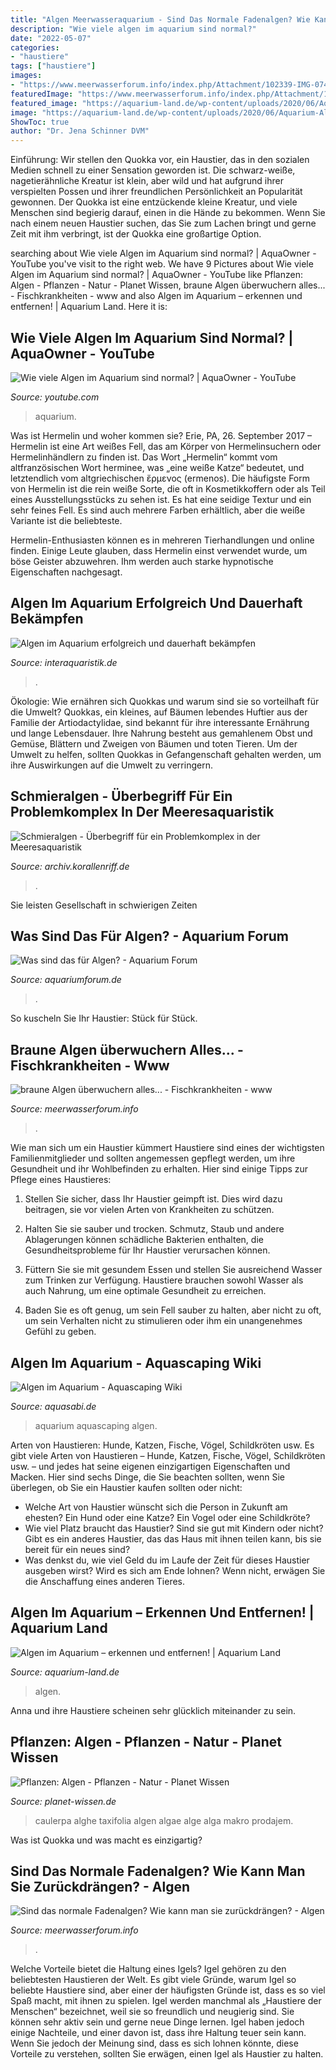 ```yaml
---
title: "Algen Meerwasseraquarium - Sind Das Normale Fadenalgen? Wie Kann Man Sie Zurückdrängen?"
description: "Wie viele algen im aquarium sind normal?"
date: "2022-05-07"
categories:
- "haustiere"
tags: ["haustiere"]
images:
- "https://www.meerwasserforum.info/index.php/Attachment/102339-IMG-0744-jpg/"
featuredImage: "https://www.meerwasserforum.info/index.php/Attachment/12936-158-5892-neu-jpg/"
featured_image: "https://aquarium-land.de/wp-content/uploads/2020/06/Aquarium-Algen.jpg"
image: "https://aquarium-land.de/wp-content/uploads/2020/06/Aquarium-Algen.jpg"
ShowToc: true
author: "Dr. Jena Schinner DVM"
---
```



Einführung:
Wir stellen den Quokka vor, ein Haustier, das in den sozialen Medien schnell zu einer Sensation geworden ist. Die schwarz-weiße, nagetierähnliche Kreatur ist klein, aber wild und hat aufgrund ihrer verspielten Possen und ihrer freundlichen Persönlichkeit an Popularität gewonnen.
Der Quokka ist eine entzückende kleine Kreatur, und viele Menschen sind begierig darauf, einen in die Hände zu bekommen. Wenn Sie nach einem neuen Haustier suchen, das Sie zum Lachen bringt und gerne Zeit mit ihm verbringt, ist der Quokka eine großartige Option.

	

		
searching about Wie viele Algen im Aquarium sind normal? | AquaOwner - YouTube you've visit to the right web. We have 9 Pictures about Wie viele Algen im Aquarium sind normal? | AquaOwner - YouTube like Pflanzen: Algen - Pflanzen - Natur - Planet Wissen, braune Algen überwuchern alles... - Fischkrankheiten - www and also Algen im Aquarium – erkennen und entfernen! | Aquarium Land. Here it is:
		
    
## Wie Viele Algen Im Aquarium Sind Normal? | AquaOwner - YouTube

<img loading=lazy src="https://i.ytimg.com/vi/tXRyfoqCyTU/maxresdefault.jpg" onerror="this.onerror=null;this.src='https://tse2.mm.bing.net/th?id=OIP.-QvP73FSWWnxrj3ObemLWwHaEK&amp;pid=15.1';" alt="Wie viele Algen im Aquarium sind normal? | AquaOwner - YouTube">

_Source: youtube.com_

>aquarium. 

	

Was ist Hermelin und woher kommen sie?
Erie, PA, 26. September 2017 – Hermelin ist eine Art weißes Fell, das am Körper von Hermelinsuchern oder Hermelinhändlern zu finden ist. Das Wort „Hermelin“ kommt vom altfranzösischen Wort herminee, was „eine weiße Katze“ bedeutet, und letztendlich vom altgriechischen ἔρμενος (ermenos).
Die häufigste Form von Hermelin ist die rein weiße Sorte, die oft in Kosmetikkoffern oder als Teil eines Ausstellungsstücks zu sehen ist. Es hat eine seidige Textur und ein sehr feines Fell. Es sind auch mehrere Farben erhältlich, aber die weiße Variante ist die beliebteste.

Hermelin-Enthusiasten können es in mehreren Tierhandlungen und online finden. Einige Leute glauben, dass Hermelin einst verwendet wurde, um böse Geister abzuwehren. Ihm werden auch starke hypnotische Eigenschaften nachgesagt.

    
## Algen Im Aquarium Erfolgreich Und Dauerhaft Bekämpfen

<img loading=lazy src="https://www.interaquaristik.de/images/algen-im-aquarium/Algen-im-Aquarium-2.jpg" onerror="this.onerror=null;this.src='https://tse3.mm.bing.net/th?id=OIP.MUTwQRcAfiWDxcUoWxu1cgHaE7&amp;pid=15.1';" alt="Algen im Aquarium erfolgreich und dauerhaft bekämpfen">

_Source: interaquaristik.de_

>. 

	

Ökologie: Wie ernähren sich Quokkas und warum sind sie so vorteilhaft für die Umwelt?
Quokkas, ein kleines, auf Bäumen lebendes Huftier aus der Familie der Artiodactylidae, sind bekannt für ihre interessante Ernährung und lange Lebensdauer. Ihre Nahrung besteht aus gemahlenem Obst und Gemüse, Blättern und Zweigen von Bäumen und toten Tieren. Um der Umwelt zu helfen, sollten Quokkas in Gefangenschaft gehalten werden, um ihre Auswirkungen auf die Umwelt zu verringern.

    
## Schmieralgen - Überbegriff Für Ein Problemkomplex In Der Meeresaquaristik

<img loading=lazy src="http://archiv.korallenriff.de/05_beckum_harry_10.jpg" onerror="this.onerror=null;this.src='https://tse4.mm.bing.net/th?id=OIP.YCq-OocNszccylF4A_6LCAHaET&amp;pid=15.1';" alt="Schmieralgen - Überbegriff für ein Problemkomplex in der Meeresaquaristik">

_Source: archiv.korallenriff.de_

>. 

	

Sie leisten Gesellschaft in schwierigen Zeiten

    
## Was Sind Das Für Algen? - Aquarium Forum

<img loading=lazy src="https://www.aquariumforum.de/gallery/files/2/4/8/5/5/b3-med.jpg" onerror="this.onerror=null;this.src='https://tse2.mm.bing.net/th?id=OIP.NldFiFEQhxs1pgM9Yucy8AHaFj&amp;pid=15.1';" alt="Was sind das für Algen? - Aquarium Forum">

_Source: aquariumforum.de_

>. 

	

So kuscheln Sie Ihr Haustier: Stück für Stück.

    
## Braune Algen überwuchern Alles... - Fischkrankheiten - Www

<img loading=lazy src="https://www.meerwasserforum.info/index.php/Attachment/12936-158-5892-neu-jpg/" onerror="this.onerror=null;this.src='https://tse2.mm.bing.net/th?id=OIP.6qqoU57vNTksCuGIW0-yIAAAAA&amp;pid=15.1';" alt="braune Algen überwuchern alles... - Fischkrankheiten - www">

_Source: meerwasserforum.info_

>. 

	

Wie man sich um ein Haustier kümmert
Haustiere sind eines der wichtigsten Familienmitglieder und sollten angemessen gepflegt werden, um ihre Gesundheit und ihr Wohlbefinden zu erhalten. Hier sind einige Tipps zur Pflege eines Haustieres:
1. Stellen Sie sicher, dass Ihr Haustier geimpft ist. Dies wird dazu beitragen, sie vor vielen Arten von Krankheiten zu schützen.

2. Halten Sie sie sauber und trocken. Schmutz, Staub und andere Ablagerungen können schädliche Bakterien enthalten, die Gesundheitsprobleme für Ihr Haustier verursachen können.

3. Füttern Sie sie mit gesundem Essen und stellen Sie ausreichend Wasser zum Trinken zur Verfügung. Haustiere brauchen sowohl Wasser als auch Nahrung, um eine optimale Gesundheit zu erreichen.

4. Baden Sie es oft genug, um sein Fell sauber zu halten, aber nicht zu oft, um sein Verhalten nicht zu stimulieren oder ihm ein unangenehmes Gefühl zu geben.

    
## Algen Im Aquarium - Aquascaping Wiki

<img loading=lazy src="https://www.aquasabi.de/vcdn/images/category/header/1b4ZJgUEGF/aquascaping-erste-hilfe-algenbekaempfung.jpg" onerror="this.onerror=null;this.src='https://tse1.mm.bing.net/th?id=OIP.vlz8OFox6RR_dXFO9u6c-AHaCU&amp;pid=15.1';" alt="Algen im Aquarium - Aquascaping Wiki">

_Source: aquasabi.de_

>aquarium aquascaping algen. 

	

Arten von Haustieren: Hunde, Katzen, Fische, Vögel, Schildkröten usw.
Es gibt viele Arten von Haustieren – Hunde, Katzen, Fische, Vögel, Schildkröten usw. – und jedes hat seine eigenen einzigartigen Eigenschaften und Macken. Hier sind sechs Dinge, die Sie beachten sollten, wenn Sie überlegen, ob Sie ein Haustier kaufen sollten oder nicht:
- Welche Art von Haustier wünscht sich die Person in Zukunft am ehesten? Ein Hund oder eine Katze? Ein Vogel oder eine Schildkröte?
- Wie viel Platz braucht das Haustier? Sind sie gut mit Kindern oder nicht? Gibt es ein anderes Haustier, das das Haus mit ihnen teilen kann, bis sie bereit für ein neues sind?
- Was denkst du, wie viel Geld du im Laufe der Zeit für dieses Haustier ausgeben wirst? Wird es sich am Ende lohnen? Wenn nicht, erwägen Sie die Anschaffung eines anderen Tieres.

    
## Algen Im Aquarium – Erkennen Und Entfernen! | Aquarium Land

<img loading=lazy src="https://aquarium-land.de/wp-content/uploads/2020/06/Aquarium-Algen.jpg" onerror="this.onerror=null;this.src='https://tse1.mm.bing.net/th?id=OIP.h11Fz7mCdZYZxOJOk-2JuQHaFj&amp;pid=15.1';" alt="Algen im Aquarium – erkennen und entfernen! | Aquarium Land">

_Source: aquarium-land.de_

>algen. 

	

Anna und ihre Haustiere scheinen sehr glücklich miteinander zu sein.

    
## Pflanzen: Algen - Pflanzen - Natur - Planet Wissen

<img loading=lazy src="http://www.planet-wissen.de/natur/pflanzen/algen/algecaulerpamauritiusgjpg102~_v-gseagaleriexl.jpg" onerror="this.onerror=null;this.src='https://tse3.mm.bing.net/th?id=OIP.EMcJlTHDlNS9UoP_EYxcmgHaEK&amp;pid=15.1';" alt="Pflanzen: Algen - Pflanzen - Natur - Planet Wissen">

_Source: planet-wissen.de_

>caulerpa alghe taxifolia algen algae alge alga makro prodajem. 

	

Was ist Quokka und was macht es einzigartig?

    
## Sind Das Normale Fadenalgen? Wie Kann Man Sie Zurückdrängen? - Algen

<img loading=lazy src="https://www.meerwasserforum.info/index.php/Attachment/102339-IMG-0744-jpg/" onerror="this.onerror=null;this.src='https://tse2.mm.bing.net/th?id=OIP.5kGYTOD_eCmVRnJ2kjPFNwHaJ4&amp;pid=15.1';" alt="Sind das normale Fadenalgen? Wie kann man sie zurückdrängen? - Algen">

_Source: meerwasserforum.info_

>. 

	

Welche Vorteile bietet die Haltung eines Igels?
Igel gehören zu den beliebtesten Haustieren der Welt. Es gibt viele Gründe, warum Igel so beliebte Haustiere sind, aber einer der häufigsten Gründe ist, dass es so viel Spaß macht, mit ihnen zu spielen. Igel werden manchmal als „Haustiere der Menschen“ bezeichnet, weil sie so freundlich und neugierig sind. Sie können sehr aktiv sein und gerne neue Dinge lernen. Igel haben jedoch einige Nachteile, und einer davon ist, dass ihre Haltung teuer sein kann. Wenn Sie jedoch der Meinung sind, dass es sich lohnen könnte, diese Vorteile zu verstehen, sollten Sie erwägen, einen Igel als Haustier zu halten.

